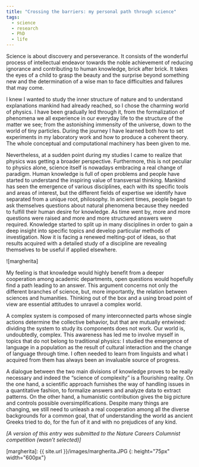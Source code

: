 ```yaml
---
title: "Crossing the barriers: my personal path through science"
tags:
  - science
  - research
  - PhD
  - life
---
```


Science is about discovery and perseverance. It consists of the wonderful process of intellectual endeavor towards the noble achievement of reducing ignorance and contributing to human knowledge, brick after brick. It takes the eyes of a child to grasp the beauty and the surprise beyond something new and the determination of a wise man to face difficulties and failures that may come.

I knew I wanted to study the inner structure of nature and to understand explanations mankind had already reached, so I chose the charming world of physics. I have been gradually led through it, from the formalization of phenomena we all experience in our everyday life to the structure of the matter we see; from the astonishing immensity of the universe, down to the world of tiny particles.
During the journey I have learned both how to set experiments in my laboratory work and how to produce a coherent theory. The whole conceptual and computational machinery has been given to me.

Nevertheless, at a sudden point during my studies I came to realize that physics was getting a broader perspective. Furthermore, this is not peculiar to physics alone, science itself is nowadays embracing a real change of paradigm.
Human knowledge is full of open problems and people have started to understand the inspiring value of transversal thinking.
Mankind has seen the emergence of various disciplines, each with its specific tools and areas of interest, but the different fields of expertise we identify have separated from a unique root, philosophy. In ancient times, people began to ask themselves questions about natural phenomena because they needed to fulfill their human desire for knowledge. As time went by, more and more questions were raised and more and more structured answers were required. Knowledge started to split up in many disciplines in order to gain a deep insight into specific topics and develop particular methods of investigation. Now it is facing a renewed melting-pot of ideas, so that results acquired with a detailed study of a discipline are revealing themselves to be useful if applied elsewhere.

![margherita]

My feeling is that knowledge would highly benefit from a deeper cooperation among academic departments, open questions would hopefully find a path leading to an answer.
This argument concerns not only the different branches of science, but, more importantly, the relation between sciences and humanities. Thinking out of the box and a using broad point of view are essential attitudes to unravel a complex world.

A complex system is composed of many interconnected parts whose single actions determine the collective behavior, but that are mutually entwined: dividing the system to study its components does not work.
Our world is, undoubtedly, complex. This awareness has led me to involve myself in topics that do not belong to traditional physics: I studied the emergence of language in a population as the result of cultural interaction and the change of language through time. I often needed to learn from linguists and what I acquired from them has always been an invaluable source of progress.

A dialogue between the two main divisions of knowledge proves to be really necessary and indeed the “science of complexity” is a flourishing reality. On the one hand, a scientific approach furnishes the way of handling issues in a quantitative fashion, to formalize answers and analyze data to extract patterns. On the other hand, a humanistic contribution gives the big picture and controls possible oversimplifications.
Despite many things are changing, we still need to unleash a real cooperation among all the diverse backgrounds for a common goal, that of understanding the world as ancient Greeks tried to do, for the fun of it and with no prejudices of any kind.

*[A version of this entry was submitted to the Nature Careers Columnist competition (wasn’t selected)]*

[margherita]: {{ site.url }}/images/margherita.JPG
{: height="75px" width="600px"}
